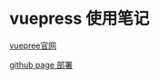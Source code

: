 # vuepress 使用笔记

[vuepree官网](https://v2.vuepress.vuejs.org/zh/guide/getting-started.html)

[github page 部署](https://v2.vuepress.vuejs.org/zh/guide/deployment.html#github-pages)

